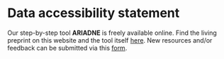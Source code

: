 # Data accessibility statement
Our step-by-step tool **ARIADNE** is freely available online. Find the living preprint on this website and the tool itself [here](https://igor-biodgps.github.io/ARIADNE/graph/graph.html). New resources and/or feedback can be submitted via this [form](https://forms.gle/n4VzRcPSsvMqQECF7).
